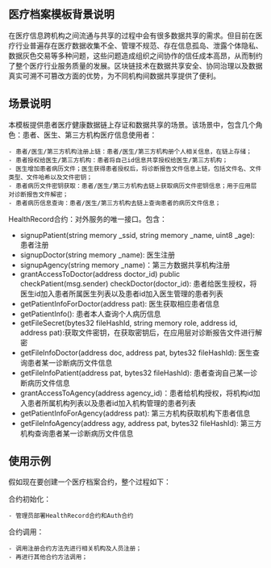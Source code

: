 ﻿## 医疗档案模板背景说明

在医疗信息跨机构之间流通与共享的过程中会有很多数据共享的需求。但目前在医疗行业普遍存在医疗数据收集不全、管理不规范、存在信息孤岛、泄露个体隐私、数据灰色交易等多种问题，这些问题造成组织之间协作的信任成本高昂，从而制约了整个医疗行业服务质量的发展。区块链技术在数据共享安全、协同治理以及数据真实可溯不可篡改方面的优势，为不同机构间数据共享提供了便利。

## 场景说明

本模板提供患者医疗健康数据链上存证和数据共享的场景。该场景中，包含几个角色：患者、医生、第三方机构医疗信息使用者：

    - 患者/医生/第三方机构注册上链：患者/医生/第三方机构册个人相关信息，在链上存储；
    - 患者授权给医生/第三方机构：患者将自己id信息共享授权给医生/第三方机构；
    - 医生增加患者病历文件；医生获得患者授权后，将诊断报告文件信息上链，包括文件名、文件类型、文件哈希以及文件密钥；
    - 患者病历文件密钥获取：患者/医生/第三方机构去链上获取病历文件密钥信息；用于应用层对诊断报告文件解密；
    - 患者病历信息查询：患者/医生/第三方机构去链上查询患者的病历文件信息；


HealthRecord合约：对外服务的唯一接口。包含：
- signupPatient(string memory _ssid, string memory _name, uint8 _age): 患者注册
- signupDoctor(string memory _name): 医生注册
- signupAgency(string memory _name)：第三方数据共享机构注册
- grantAccessToDoctor(address doctor_id) public checkPatient(msg.sender) checkDoctor(doctor_id): 患者给医生授权，将医生id加入患者所属医生列表以及患者id加入医生管理的患者列表
- getPatientInfoForDoctor(address pat): 医生获取相应患者信息
- getPatientInfo(): 患者本人查询个人病历信息
- getFileSecret(bytes32 fileHashId, string memory role, address id, address pat):获取文件密钥，在获取密钥后，在应用层对诊断报告文件进行解密
- getFileInfoDoctor(address doc, address pat, bytes32 fileHashId): 医生查询患者某一诊断病历文件信息
- getFileInfoPatient(address pat, bytes32 fileHashId): 患者查询自己某一诊断病历文件信息
- grantAccessToAgency(address agency_id)：患者给机构授权，将机构id加入患者所属机构列表以及患者id加入机构管理的患者列表
- getPatientInfoForAgency(address pat): 第三方机构获取机构下患者信息
- getFileInfoAgency(address agy, address pat, bytes32 fileHashId): 第三方机构查询患者某一诊断病历文件信息


## 使用示例

假如现在要创建一个医疗档案合约，整个过程如下：

合约初始化：

    - 管理员部署HealthRecord合约和Auth合约
    
合约调用：

    - 调用注册合约方法先进行相关机构及人员注册；
    - 再进行其他合约方法调用；
    
    


